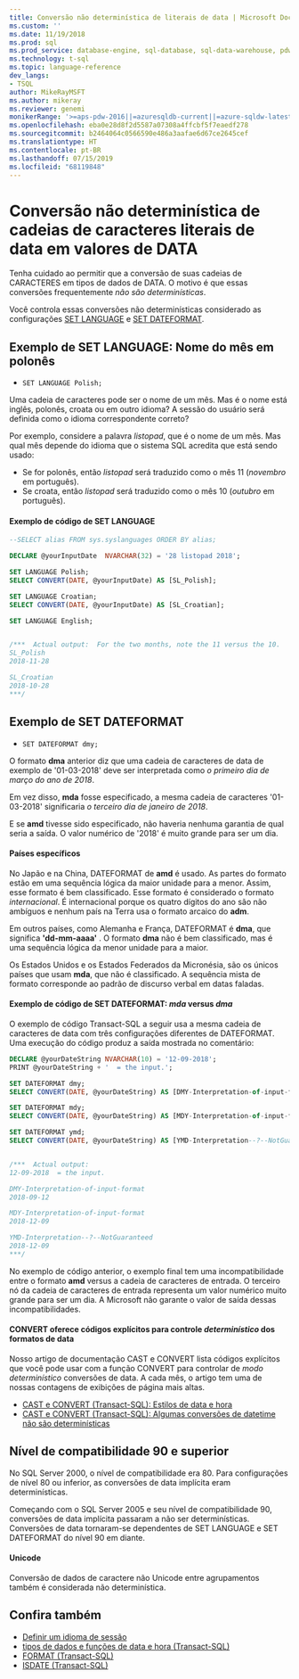 ```yaml
---
title: Conversão não determinística de literais de data | Microsoft Docs
ms.custom: ''
ms.date: 11/19/2018
ms.prod: sql
ms.prod_service: database-engine, sql-database, sql-data-warehouse, pdw
ms.technology: t-sql
ms.topic: language-reference
dev_langs:
- TSQL
author: MikeRayMSFT
ms.author: mikeray
ms.reviewer: genemi
monikerRange: '>=aps-pdw-2016||=azuresqldb-current||=azure-sqldw-latest||>=sql-server-2016||=sqlallproducts-allversions||>=sql-server-linux-2017||=azuresqldb-mi-current'
ms.openlocfilehash: eba0e28d8f2d5587a07308a4ffcbf5f7eaedf278
ms.sourcegitcommit: b2464064c0566590e486a3aafae6d67ce2645cef
ms.translationtype: HT
ms.contentlocale: pt-BR
ms.lasthandoff: 07/15/2019
ms.locfileid: "68119848"
---
```

# <a name="nondeterministic-conversion-of-literal-date-strings-into-date-values"></a>Conversão não determinística de cadeias de caracteres literais de data em valores de DATA

Tenha cuidado ao permitir que a conversão de suas cadeias de CARACTERES em tipos de dados de DATA. O motivo é que essas conversões frequentemente _não são determinísticas_.

Você controla essas conversões não determinísticas considerado as configurações [SET LANGUAGE](../statements/set-language-transact-sql.md) e [SET DATEFORMAT](../statements/set-dateformat-transact-sql.md).



## <a name="set-language-example-month-name-in-polish"></a>Exemplo de SET LANGUAGE: Nome do mês em polonês

- `SET LANGUAGE Polish;`

Uma cadeia de caracteres pode ser o nome de um mês. Mas é o nome está inglês, polonês, croata ou em outro idioma? A sessão do usuário será definida como o idioma correspondente correto?

Por exemplo, considere a palavra _listopad_, que é o nome de um mês. Mas qual mês depende do idioma que o sistema SQL acredita que está sendo usado:
- Se for polonês, então _listopad_ será traduzido como o mês 11 (_novembro_ em português).
- Se croata, então _listopad_ será traduzido como o mês 10 (_outubro_ em português).

#### <a name="code-example-of-set-language"></a>Exemplo de código de SET LANGUAGE

```sql
--SELECT alias FROM sys.syslanguages ORDER BY alias;

DECLARE @yourInputDate  NVARCHAR(32) = '28 listopad 2018';

SET LANGUAGE Polish;
SELECT CONVERT(DATE, @yourInputDate) AS [SL_Polish];

SET LANGUAGE Croatian;
SELECT CONVERT(DATE, @yourInputDate) AS [SL_Croatian];

SET LANGUAGE English;


/***  Actual output:  For the two months, note the 11 versus the 10.
SL_Polish
2018-11-28

SL_Croatian
2018-10-28
***/
```



## <a name="set-dateformat-example"></a>Exemplo de SET DATEFORMAT

- `SET DATEFORMAT dmy;`

O formato **dma** anterior diz que uma cadeia de caracteres de data de exemplo de '01-03-2018' deve ser interpretada como _o primeiro dia de março do ano de 2018_.

Em vez disso, **mda** fosse especificado, a mesma cadeia de caracteres '01-03-2018' significaria _o terceiro dia de janeiro de 2018_.

E se **amd** tivesse sido especificado, não haveria nenhuma garantia de qual seria a saída. O valor numérico de '2018' é muito grande para ser um dia.
<!--
The preceding claim of "no guarantee" might be incorrect, in the minds of the SQL query engine Developer team?
-->

#### <a name="specific-countries"></a>Países específicos

No Japão e na China, DATEFORMAT de **amd** é usado. As partes do formato estão em uma sequência lógica da maior unidade para a menor. Assim, esse formato é bem classificado. Esse formato é considerado o formato _internacional_. É internacional porque os quatro dígitos do ano são não ambíguos e nenhum país na Terra usa o formato arcaico do **adm**.

Em outros países, como Alemanha e França, DATEFORMAT é **dma**, que significa **'dd-mm-aaaa'** . O formato **dma** não é bem classificado, mas é uma sequência lógica da menor unidade para a maior.

Os Estados Unidos e os Estados Federados da Micronésia, são os únicos países que usam **mda**, que não é classificado. A sequência mista de formato corresponde ao padrão de discurso verbal em datas faladas.

#### <a name="code-example-of-set-dateformat-mdy-versus-dmy"></a>Exemplo de código de SET DATEFORMAT: *mda* versus *dma*

O exemplo de código Transact-SQL a seguir usa a mesma cadeia de caracteres de data com três configurações diferentes de DATEFORMAT. Uma execução do código produz a saída mostrada no comentário:

```sql
DECLARE @yourDateString NVARCHAR(10) = '12-09-2018';
PRINT @yourDateString + '  = the input.';

SET DATEFORMAT dmy;
SELECT CONVERT(DATE, @yourDateString) AS [DMY-Interpretation-of-input-format];

SET DATEFORMAT mdy;
SELECT CONVERT(DATE, @yourDateString) AS [MDY-Interpretation-of-input-format];

SET DATEFORMAT ymd;
SELECT CONVERT(DATE, @yourDateString) AS [YMD-Interpretation--?--NotGuaranteed];


/***  Actual output:
12-09-2018  = the input.

DMY-Interpretation-of-input-format
2018-09-12

MDY-Interpretation-of-input-format
2018-12-09

YMD-Interpretation--?--NotGuaranteed
2018-12-09
***/
```

No exemplo de código anterior, o exemplo final tem uma incompatibilidade entre o formato **amd** versus a cadeia de caracteres de entrada. O terceiro nó da cadeia de caracteres de entrada representa um valor numérico muito grande para ser um dia. A Microsoft não garante o valor de saída dessas incompatibilidades.

#### <a name="convert-offers-explicit-codes-for-deterministic-control-of-date-formats"></a>CONVERT oferece códigos explícitos para controle _determinístico_ dos formatos de data

Nosso artigo de documentação CAST e CONVERT lista códigos explícitos que você pode usar com a função CONVERT para controlar de _modo determinístico_ conversões de data. A cada mês, o artigo tem uma de nossas contagens de exibições de página mais altas.

- [CAST e CONVERT (Transact-SQL): Estilos de data e hora](../functions/cast-and-convert-transact-sql.md#date-and-time-styles)
- [CAST e CONVERT (Transact-SQL): Algumas conversões de datetime não são determinísticas](../functions/cast-and-convert-transact-sql.md#certain-datetime-conversions-are-nondeterministic)



## <a name="compatibility-level-90-and-above"></a>Nível de compatibilidade 90 e superior

No SQL Server 2000, o nível de compatibilidade era 80. Para configurações de nível 80 ou inferior, as conversões de data implícita eram determinísticas.

Começando com o SQL Server 2005 e seu nível de compatibilidade 90, conversões de data implícita passaram a não ser determinísticas. Conversões de data tornaram-se dependentes de SET LANGUAGE e SET DATEFORMAT do nível 90 em diante.

#### <a name="unicode"></a>Unicode

<!-- The next live sentence needs an explanatory example!  N'somethingHere?'.
-->
Conversão de dados de caractere não Unicode entre agrupamentos também é considerada não determinística.



## <a name="see-also"></a>Confira também

- [Definir um idioma de sessão](../../relational-databases/collations/set-a-session-language.md)
- [tipos de dados e funções de data e hora (Transact-SQL)](../functions/date-and-time-data-types-and-functions-transact-sql.md)
- [FORMAT (Transact-SQL)](../functions/format-transact-sql.md)
- [ISDATE (Transact-SQL)](../functions/isdate-transact-sql.md)



<!--
This new article is linked-to by the following articles (at least initially on 2018/11/19).....
...
* docs/relational-databases/views/create-indexed-views.md
* docs/relational-databases/indexes/indexes-on-computed-columns.md
* docs/t-sql/functions/cast-and-convert-transact-sql.md
...
As a reaction to public PR 1279, this approach of creating a new article to link to is a better alternative than a docs/includes/ approach.
GeneMi (MightyPen), 2018/11/19
-->

